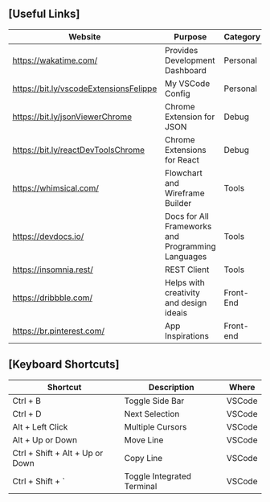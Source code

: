 [Useful Links]
---
| Website | Purpose | Category |
|--- | --- | --- |
https://wakatime.com/ | Provides Development Dashboard | Personal
https://bit.ly/vscodeExtensionsFelippe | My VSCode Config | Personal
https://bit.ly/jsonViewerChrome | Chrome Extension for JSON | Debug
https://bit.ly/reactDevToolsChrome | Chrome Extensions for React | Debug
https://whimsical.com/ | Flowchart and Wireframe Builder | Tools
https://devdocs.io/ | Docs for All Frameworks and Programming Languages | Tools
https://insomnia.rest/ | REST Client | Tools
https://dribbble.com/ | Helps with creativity and design ideais | Front-End
https://br.pinterest.com/ | App Inspirations | Front-end

[Keyboard Shortcuts]
---
| Shortcut | Description | Where |
| --- | --- | --- |
Ctrl + B | Toggle Side Bar | VSCode 
Ctrl + D | Next Selection | VSCode
Alt + Left Click | Multiple Cursors | VSCode
Alt + Up or Down | Move Line | VSCode
Ctrl + Shift + Alt + Up or Down | Copy Line | VSCode
Ctrl + Shift + ` | Toggle Integrated Terminal | VSCode